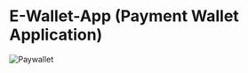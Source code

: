 # E-Wallet-App (Payment Wallet Application)
![Paywallet](https://github.com/Nafisa1117/E-Wallet-App/assets/103953608/67bb9aa3-8629-40ae-a357-00ac0fcb405e)

